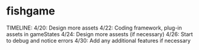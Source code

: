 # fishgame

TIMELINE: 
4/20: Design more assets
4/22: Coding framework, plug-in assets in gameStates
4/24: Design more assests (if necessary)
4/26: Start to debug and notice errors
4/30: Add any additional features if necessary 
